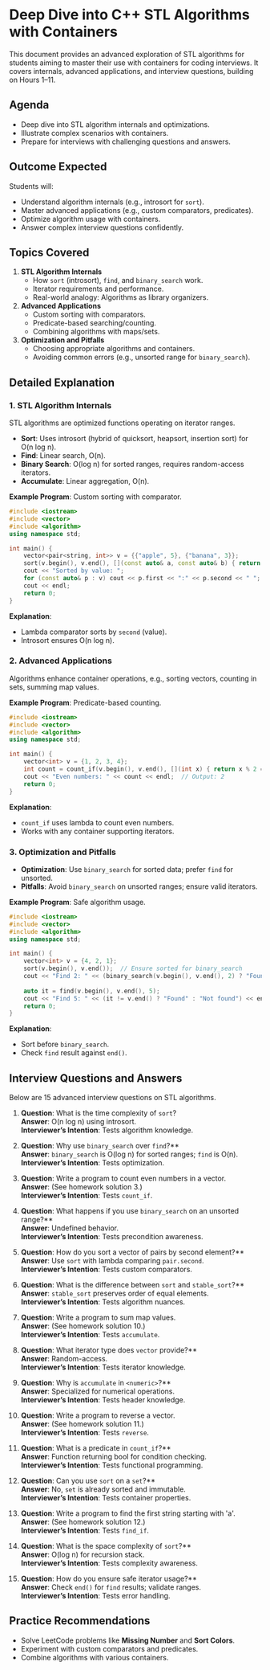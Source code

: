 # Deep Dive into C++ STL Algorithms with Containers

This document provides an advanced exploration of STL algorithms for students aiming to master their use with containers for coding interviews. It covers internals, advanced applications, and interview questions, building on Hours 1–11.

## Agenda
- Deep dive into STL algorithm internals and optimizations.  
- Illustrate complex scenarios with containers.  
- Prepare for interviews with challenging questions and answers.

## Outcome Expected
Students will:  
- Understand algorithm internals (e.g., introsort for `sort`).  
- Master advanced applications (e.g., custom comparators, predicates).  
- Optimize algorithm usage with containers.  
- Answer complex interview questions confidently.

## Topics Covered
1. **STL Algorithm Internals**  
   - How `sort` (introsort), `find`, and `binary_search` work.  
   - Iterator requirements and performance.  
   - Real-world analogy: Algorithms as library organizers.  
2. **Advanced Applications**  
   - Custom sorting with comparators.  
   - Predicate-based searching/counting.  
   - Combining algorithms with maps/sets.  
3. **Optimization and Pitfalls**  
   - Choosing appropriate algorithms and containers.  
   - Avoiding common errors (e.g., unsorted range for `binary_search`).  

## Detailed Explanation

### 1. STL Algorithm Internals
STL algorithms are optimized functions operating on iterator ranges.

- **Sort**: Uses introsort (hybrid of quicksort, heapsort, insertion sort) for O(n log n).  
- **Find**: Linear search, O(n).  
- **Binary Search**: O(log n) for sorted ranges, requires random-access iterators.  
- **Accumulate**: Linear aggregation, O(n).  

**Example Program**: Custom sorting with comparator.

```cpp
#include <iostream>
#include <vector>
#include <algorithm>
using namespace std;

int main() {
    vector<pair<string, int>> v = {{"apple", 5}, {"banana", 3}};
    sort(v.begin(), v.end(), [](const auto& a, const auto& b) { return a.second < b.second; });
    cout << "Sorted by value: ";
    for (const auto& p : v) cout << p.first << ":" << p.second << " ";  // Output: banana:3 apple:5
    cout << endl;
    return 0;
}
```

**Explanation**:  
- Lambda comparator sorts by `second` (value).  
- Introsort ensures O(n log n).

### 2. Advanced Applications
Algorithms enhance container operations, e.g., sorting vectors, counting in sets, summing map values.

**Example Program**: Predicate-based counting.

```cpp
#include <iostream>
#include <vector>
#include <algorithm>
using namespace std;

int main() {
    vector<int> v = {1, 2, 3, 4};
    int count = count_if(v.begin(), v.end(), [](int x) { return x % 2 == 0; });
    cout << "Even numbers: " << count << endl;  // Output: 2
    return 0;
}
```

**Explanation**:  
- `count_if` uses lambda to count even numbers.  
- Works with any container supporting iterators.

### 3. Optimization and Pitfalls
- **Optimization**: Use `binary_search` for sorted data; prefer `find` for unsorted.  
- **Pitfalls**: Avoid `binary_search` on unsorted ranges; ensure valid iterators.

**Example Program**: Safe algorithm usage.

```cpp
#include <iostream>
#include <vector>
#include <algorithm>
using namespace std;

int main() {
    vector<int> v = {4, 2, 1};
    sort(v.begin(), v.end());  // Ensure sorted for binary_search
    cout << "Find 2: " << (binary_search(v.begin(), v.end(), 2) ? "Found" : "Not found") << endl;  // Output: Found
    
    auto it = find(v.begin(), v.end(), 5);
    cout << "Find 5: " << (it != v.end() ? "Found" : "Not found") << endl;  // Output: Not found
    return 0;
}
```

**Explanation**:  
- Sort before `binary_search`.  
- Check `find` result against `end()`.

## Interview Questions and Answers
Below are 15 advanced interview questions on STL algorithms.

1. **Question**: What is the time complexity of `sort`?  
   **Answer**: O(n log n) using introsort.  
   **Interviewer’s Intention**: Tests algorithm knowledge.

2. **Question**: Why use `binary_search` over `find`?**  
   **Answer**: `binary_search` is O(log n) for sorted ranges; `find` is O(n).  
   **Interviewer’s Intention**: Tests optimization.

3. **Question**: Write a program to count even numbers in a vector.  
   **Answer**: (See homework solution 3.)  
   **Interviewer’s Intention**: Tests `count_if`.

4. **Question**: What happens if you use `binary_search` on an unsorted range?**  
   **Answer**: Undefined behavior.  
   **Interviewer’s Intention**: Tests precondition awareness.

5. **Question**: How do you sort a vector of pairs by second element?**  
   **Answer**: Use `sort` with lambda comparing `pair.second`.  
   **Interviewer’s Intention**: Tests custom comparators.

6. **Question**: What is the difference between `sort` and `stable_sort`?**  
   **Answer**: `stable_sort` preserves order of equal elements.  
   **Interviewer’s Intention**: Tests algorithm nuances.

7. **Question**: Write a program to sum map values.  
   **Answer**: (See homework solution 10.)  
   **Interviewer’s Intention**: Tests `accumulate`.

8. **Question**: What iterator type does `vector` provide?**  
   **Answer**: Random-access.  
   **Interviewer’s Intention**: Tests iterator knowledge.

9. **Question**: Why is `accumulate` in `<numeric>`?**  
   **Answer**: Specialized for numerical operations.  
   **Interviewer’s Intention**: Tests header knowledge.

10. **Question**: Write a program to reverse a vector.  
    **Answer**: (See homework solution 11.)  
    **Interviewer’s Intention**: Tests `reverse`.

11. **Question**: What is a predicate in `count_if`?**  
    **Answer**: Function returning bool for condition checking.  
    **Interviewer’s Intention**: Tests functional programming.

12. **Question**: Can you use `sort` on a `set`?**  
    **Answer**: No, `set` is already sorted and immutable.  
    **Interviewer’s Intention**: Tests container properties.

13. **Question**: Write a program to find the first string starting with 'a'.  
    **Answer**: (See homework solution 12.)  
    **Interviewer’s Intention**: Tests `find_if`.

14. **Question**: What is the space complexity of `sort`?**  
    **Answer**: O(log n) for recursion stack.  
    **Interviewer’s Intention**: Tests complexity awareness.

15. **Question**: How do you ensure safe iterator usage?**  
    **Answer**: Check `end()` for `find` results; validate ranges.  
    **Interviewer’s Intention**: Tests error handling.

## Practice Recommendations
- Solve LeetCode problems like **Missing Number** and **Sort Colors**.  
- Experiment with custom comparators and predicates.  
- Combine algorithms with various containers.